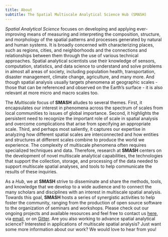```yaml
---
title: About
subtitle: The Spatial Multiscale Analytical Science Hub (SMASH)
---
```


_Spatial Analytical Science_ focuses on developing and applying ever-improving means of measuring and interpreting the composition, structure, and morphology of the spatial patterns and processes generated by natural and human systems. It is broadly concerned with characterizing places, such as regions, cities, and neighborhoods and the connections and relationships between them through the use of various technical approaches. Spatial analytical scientists use their knowledge of sensors, computation, statistics, and data science to understand and solve problems in almost all areas of society, including population health, transportation, disaster management, climate change, agriculture, and many more. And though spatial analysis usually targets phenomena at geographic scales - those that can be referenced and observed on the Earth’s surface - it is also relevant at more micro and macro scales too.

The _Multiscale_ focus of **SMASH** alludes to several themes. First, it encapsulates our interest in phenomena across the spectrum of scales from local communities to issues of global importance. Second, it highlights the persistent need to recognize the important role of scale in spatial analysis and overcome complications that arise from specifying an appropriate scale. Third, and perhaps most saliently, it captures our expertise in analyzing how different spatial scales are interconnected and how entities and structures at different scales combine to produce the world we experience. The complexity of multiscale phenomena often requires specialized techniques and data. Therefore, research at **SMASH** centers on the development of novel multiscale analytical capabilities, the technologies that support the collection, storage, and processing of the data needed to support multiscale spatial analyses, and tools to help communicate the results of these inquiries.

As a _Hub_, we at **SMASH** strive to disseminate and share the methods, tools, and knowledge that we develop to a wide audience and to connect the many scholars and disciplines with an interest in multiscale spatial analysis. Towards this goal, **SMASH** hosts a series of synergistic activities to help foster the community, ranging from the production of open source software to the organization of seminars and workshops. Please check out our ongoing projects and available resources and feel free to contact us [here](https://geosmash.net/contact), via [email](mailto:geosmashub@gmail.com), or on [Gitter](https://gitter.im/GEOSMASH/Community). Are you also working to advance spatial analytical science? Interested in applications of multiscale spatial analysis? Just want some more information about our work? We would love to hear from you!
